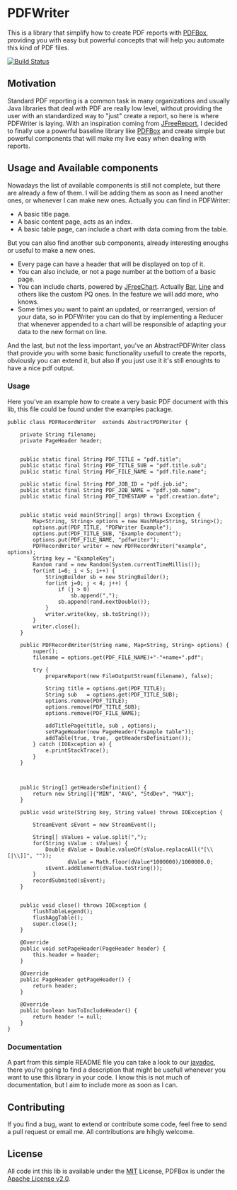 # PDFWriter

This is a library that simplify how to create PDF reports with [PDFBox](http://pdfbox.apache.org/), providing you with easy but powerful concepts that will help you automate this kind of PDF files.

[![Build Status](https://travis-ci.org/purbon/pdfwriter.svg?branch=master)](https://travis-ci.org/purbon/pdfwriter)

## Motivation

Standard PDF reporting is a common task in many organizations and usually Java libraries that deal with PDF are really low level, without providing the user with an standardized way to "just" create a report, so here is where PDFWriter is laying. With an inspiration coming from [JFreeReport](http://reporting.pentaho.com/), I decided to finally use a powerful baseline library like [PDFBox](http://pdfbox.apache.org/) and create simple but powerful components that will make my live easy when dealing with reports.

## Usage and Available components

Nowadays the list of available components is still not complete, but there are already a few of them. I will be adding them as soon as I need another ones, or whenever I can make new ones. Actually you can find in PDFWriter:

* A basic title page.
* A basic content page, acts as an index.
* A basic table page, can include a chart with data coming from the table.

But you can also find another sub components, already interesting enoughs or useful to make a new ones.

* Every page can have a header that will be displayed on top of it.
* You can also include, or not a page number at the bottom of a basic page.
* You can include charts, powered by [JFreeChart](http://www.jfree.org/jfreechart/). Actually [Bar](http://www.jfree.org/jfreechart/samples.html),  [Line](http://www.jfree.org/jfreechart/samples.html) and others like the custom PQ ones. In the feature we will add more, who knows.
* Some times you want to paint an updated, or rearranged, version of your data, so in PDFWriter you can do that by implementing a Reducer that whenever appended to a chart will be responsible of adapting your data to the new format on line.

And the last, but not the less important, you've an AbstractPDFWriter class that provide you with some basic functionality usefull to create the reports, obviously you can extend it, but also if you just use it it's still enoughts to have a nice pdf output.

### Usage

Here you've an example how to create a very basic PDF document with this lib, this file could be found under the examples package.

```
public class PDFRecordWriter  extends AbstractPDFWriter {

	private String filename;
	private PageHeader header; 
	

	public static final String PDF_TITLE = "pdf.title";
	public static final String PDF_TITLE_SUB = "pdf.title.sub";
	public static final String PDF_FILE_NAME = "pdf.file.name";
	
	public static final String PDF_JOB_ID = "pdf.job.id";
	public static final String PDF_JOB_NAME = "pdf.job.name";
	public static final String PDF_TIMESTAMP = "pdf.creation.date";
 	 
	
	public static void main(String[] args) throws Exception {
		Map<String, String> options = new HashMap<String, String>();
		options.put(PDF_TITLE, "PDFWriter Example");
		options.put(PDF_TITLE_SUB, "Example document");
		options.put(PDF_FILE_NAME, "pdfwriter");
		PDFRecordWriter writer = new PDFRecordWriter("example", options);
		String key = "ExampleKey";
		Random rand = new Random(System.currentTimeMillis());
		for(int i=0; i < 5; i++) {
			StringBuilder sb = new StringBuilder();
			for(int j=0; j < 4; j++) {
				if (j > 0)
					sb.append(",");
				sb.append(rand.nextDouble());
			}
			writer.write(key, sb.toString());
		}
		writer.close();
	}
	
	public PDFRecordWriter(String name, Map<String, String> options) {
		super();
  		filename = options.get(PDF_FILE_NAME)+"-"+name+".pdf";
 		
		try {
			prepareReport(new FileOutputStream(filename), false);
			
			String title = options.get(PDF_TITLE);
			String sub   = options.get(PDF_TITLE_SUB);
			options.remove(PDF_TITLE);
			options.remove(PDF_TITLE_SUB);
			options.remove(PDF_FILE_NAME);
			
			addTitlePage(title, sub , options);
 			setPageHeader(new PageHeader("Example table"));
 			addTable(true, true,  getHeadersDefinition());
 		} catch (IOException e) {
 			e.printStackTrace();
		}
	}


	
	public String[] getHeadersDefinition() {
		return new String[]{"MIN", "AVG", "StdDev", "MAX"};
	}
	
	public void write(String key, String value) throws IOException {
 		
		StreamEvent sEvent = new StreamEvent();

		String[] sValues = value.split(",");
  		for(String sValue : sValues) {
  			Double dValue = Double.valueOf(sValue.replaceAll("[\\[|\\]]", ""));
  			       dValue = Math.floor(dValue*1000000)/1000000.0;
  			sEvent.addElement(dValue.toString());
  		}
  		recordSubmited(sEvent);	
	}
	

	public void close() throws IOException {
		flushTableLegend();
		flushAggTable();
 		super.close();
	}

	@Override
	public void setPageHeader(PageHeader header) {
		this.header = header;
	}

	@Override
	public PageHeader getPageHeader() {
 		return header;
	}

	@Override
	public boolean hasToIncludeHeader() {
		return header != null;
	}
}
```

### Documentation

A part from this simple README file you can take a look to our [javadoc](pdfwriter/site/apidocs/index.html), there you're going to find a description that might be usefull whenever you want to use this library in your code. I know this is not much of documentation, but I aim to include more as soon as I can.

## Contributing

If you find a bug, want to extend or contribute some code, feel free to send a pull request or email me. All contributions are hihgly welcome.

## License

All code int this lib is available under the [MIT](LICENSE) License, PDFBox is under the [Apache License v2.0](http://www.apache.org/licenses/LICENSE-2.0).

